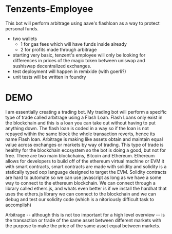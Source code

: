 # Tenzents-Employee

This bot will perform arbitrage using aave's flashloan as a way to protect personal funds. 
- two wallets 
  - 1 for gas fees which will have funds inside already
  - 2 for profits made through arbitrage 
- starting very basic, tenzent's employee will only be looking for differences in prices of the magic token between uniswap and sushiswap decentralized exchanges.
- test deployment will happen in remixide (with goerli?)
- unit tests will be written in foundry 



# DEMO
I am essentially creating a trading bot. My trading bot will perform a specific type of trade called arbitrage using a Flash Loan. Flash Loans only exist in the blockchain and this is a loan you can take out without having to put anything down. The flash loan is coded in a way so if the loan is not repayed within the same block the whole transaction reverts, hence its name Flash loan. Arbitrage is making like assets obtain and maintain equal value across exchanges or markets by way of trading. This type of trade is healthy for the blockchain ecosystem so the bot is doing a good, but not for free.
There are two main blockchains, Bitcoin and Ethereum. Ethereum allows for developers to build off of the ethereum virtual machine or EVM it with smart contracts, smart contracts are made with solidity and solidity is a statically typed oop language designed to target the EVM. Solidity contracts are hard to automate so we can use javascript as long as we have a some way to connect to the ethereum blockchain. We can connect through a library called ethers.js, and whats even better is if we install the hardhat that uses the ethers.js library we can connect to the blockchain and we can debug and test our solidity code (which is a nitoriously difficult task to accomplish)

  Arbitrage -- although this is not too important for a high level overview -- is the transaction or trade of the same asset between different markets with the purpose to make the price of the same asset equal between markets. 